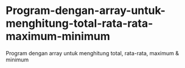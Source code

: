 # Program-dengan-array-untuk-menghitung-total-rata-rata-maximum-minimum
Program dengan array untuk menghitung total, rata-rata, maximum &amp; minimum
